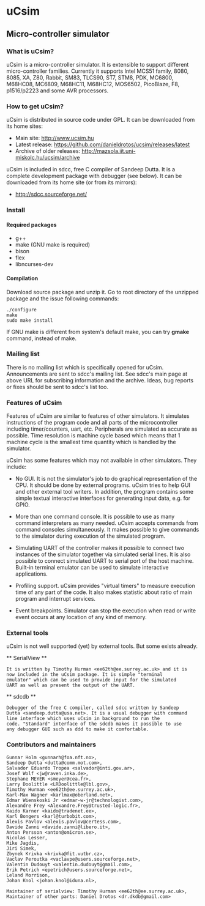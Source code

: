 
# uCsim

## Micro-controller simulator


### What is uCsim?

uCsim is a micro-controller simulator. It is extensible to support
different micro-controller families. Currently it supports Intel MCS51
family, 8080, 8085, XA, Z80, Rabbit, SM83, TLCS90, ST7, STM8, PDK,
MC6800, M68HC08, MC6809, M68HC11, M68HC12, MOS6502, PicoBlaze, F8,
p1516/p2223 and some AVR processors.


### How to get uCsim?

uCsim is distributed in source code under GPL. It can be downloaded
from its home sites:

* Main site: http://www.ucsim.hu
* Latest release: https://github.com/danieldrotos/ucsim/releases/latest
* Archive of older releases: http://mazsola.iit.uni-miskolc.hu/ucsim/archive

uCsim is included in sdcc, free C compiler of Sandeep Dutta. It is a
complete development package with debugger (see below). It can be
downloaded from its home site (or from its mirrors):

* http://sdcc.sourceforge.net/


### Install

#### Required packages

* g++
* make (GNU make is required)
* bison
* flex
* libncurses-dev


#### Compilation

Download source package and unzip it. Go to root directory of the
unzipped package and the issue following commands:

    ./configure
    make
    sudo make install

If GNU make is different from system's default make, you can try
**gmake** command, instead of make.


### Mailing list

There is no mailing list which is specifically opened for
uCsim. Announcements are sent to sdcc's mailing list. See sdcc's main
page at above URL for subscribing information and the archive. Ideas,
bug reports or fixes should be sent to sdcc's list too.


### Features of uCsim

Features of uCsim are similar to features of other simulators. It
simulates instructions of the program code and all parts of the
microcontroller including timer/counters, uart, etc. Peripherals are
simulated as accurate as possible. Time resolution is machine cycle
based which means that 1 machine cycle is the smallest time quantity
which is handled by the simulator.

uCsim has some features which may not available in other
simulators. They include:

- No GUI. It is not the simulator's job to do graphical representation
  of the CPU. It should be done by external programs. uCsim tries to
  help GUI and other external tool writers. In addition, the program
  contains some simple textual interactive interfaces for generating
  input data, e.g. for GPIO.

- More than one command console. It is possible to use as many command
  interpreters as many needed. uCsim accepts commands from command
  consoles simultaneously. It makes possible to give commands to the
  simulator during execution of the simulated program.

- Simulating UART of the controller makes it possible to connect two
  instances of the simulator together via simulated serial lines. It
  is also possible to connect simulated UART to serial port of the
  host machine. Built-in terminal emulator can be used to simulate
  interactive applications.

- Profiling support. uCsim provides "virtual timers" to measure
  execution time of any part of the code. It also makes statistic
  about ratio of main program and interrupt services.

- Event breakpoints. Simulator can stop the execution when read or
  write event occurs at any location of any kind of memory.


### External tools

uCsim is not well supported (yet) by external tools. But some exists
already.

** SerialView **

    It is written by Timothy Hurman <ee62th@ee.surrey.ac.uk> and it is
    now included in the uCsim package. It is simple "terminal
    emulator" which can be used to provide input for the simulated
    UART as well as present the output of the UART.

** sdcdb **

    Debugger of the free C compiler, called sdcc written by Sandeep
    Dutta <sandeep.dutta@usa.net>. It is a usual debugger with command
    line interface which uses uCsim in background to run the
    code. "Standard" interface of the sdcdb makes it possible to use
    any debugger GUI such as ddd to make it comfortable.


### Contributors and maintainers

    Gunnar Holm <gunnarh@foa.nft.no>,
    Sandeep Dutta <dutta@comm.mot.com>,
    Salvador Eduardo Tropea <salvador@inti.gov.ar>,
    Josef Wolf <jw@raven.inka.de>,
    Stephane MEYER <smeyer@cea.fr>,
    Larry Doolittle <LRDoolittle@lbl.gov>,
    Timothy Hurman <ee62th@ee.surrey.ac.uk>,
    Karl-Max Wagner <karlmax@oberland.net>,
    Edmar Wienskoski Jr <edmar-w-jr@technologist.com>,
    Alexandre Frey <Alexandre.Frey@trusted-logic.fr>,
    Kaido Karner <kaido@tradenet.ee>,
    Karl Bongers <karl@turbobit.com>,
    Alexis Pavlov <alexis.pavlov@certess.com>,
    Davide Zanni <davide.zanni@libero.it>,
    Anton Persson <anton@omicron.se>,
    Nicolas Lesser,
    Mike Jagdis,
    Jiri Simek,
    Zbynek Krivka <krivka@fit.vutbr.cz>,
    Vaclav Peroutka <vaclavpe@users.sourceforge.net>,
    Valentin Dudouyt <valentin.dudouyt@gmail.com>,
    Erik Petrich <epetrich@users.sourceforge.net>,
    Leland Morrison,
    Johan Knol <johan.knol@iduna.nl>,

    Maintainer of serialview: Timothy Hurman <ee62th@ee.surrey.ac.uk>,
    Maintainer of other parts: Daniel Drotos <dr.dkdb@gmail.com>
